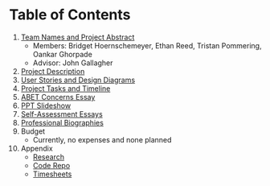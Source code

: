 # Table of Contents

1. [Team Names and Project Abstract](https://github.com/reed2ep/SeniorDesignProject/blob/main/Research/ProjectAbstract.md)
   - Members: Bridget Hoernschemeyer, Ethan Reed, Tristan Pommering, Oankar Ghorpade
   - Advisor: John Gallagher
2. [Project Description](https://github.com/reed2ep/SeniorDesignProject/blob/main/Assignments/Assignment2-Project-Description.md)
3. [User Stories and Design Diagrams](https://github.com/reed2ep/SeniorDesignProject/tree/main/Assignments/Assignment4-DesignDiagrams)
4. [Project Tasks and Timeline](https://github.com/reed2ep/SeniorDesignProject/blob/main/Assignments/Assignment5-Tasklist.md)
5. [ABET Concerns Essay](https://github.com/reed2ep/SeniorDesignProject/blob/main/Assignments/Assignment7-ProjectConstraints.pdf)
6. [PPT Slideshow](https://github.com/reed2ep/SeniorDesignProject/blob/main/Assignments/Assignment8.pdf)
7. [Self-Assessment Essays](https://github.com/reed2ep/SeniorDesignProject/tree/main/Assignments/Assignment3-ContractAndIndividualAssessment)
8. [Professional Biographies](https://github.com/reed2ep/SeniorDesignProject/tree/main/Assignments/Assignment1-Biographies)
9. Budget
    - Currently, no expenses and none planned
10. Appendix
    - [Research](https://github.com/reed2ep/SeniorDesignProject/tree/main/Research)
    - [Code Repo](https://github.com/reed2ep/SeniorDesignProject/tree/main/RockClimber)
    - [Timesheets](https://github.com/reed2ep/SeniorDesignProject/tree/main/Timesheet)
